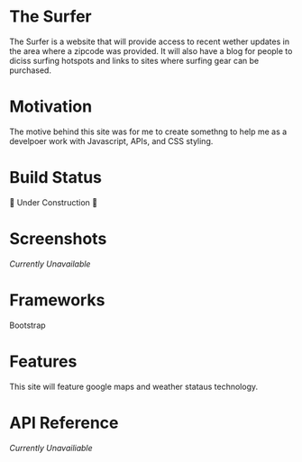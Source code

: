 # The Surfer
The Surfer is a website that will provide access to recent wether updates in the area where a zipcode was provided. 
It will also have a blog for people to diciss surfing hotspots and links to sites where surfing gear can be purchased.

# Motivation
The motive behind this site was for me to create somethng to help me as a develpoer work with Javascript, APIs, and CSS styling.

# Build Status
🔧 Under Construction 🔧

# Screenshots
*Currently Unavailable*

# Frameworks
Bootstrap

# Features
This site will feature google maps and weather stataus technology.

# API Reference
*Currently Unavailiable*

